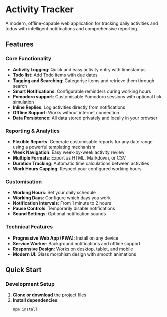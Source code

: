 # Activity Tracker

A modern, offline-capable web application for tracking daily activities and todos with intelligent notifications and comprehensive reporting.

## Features

### Core Functionality
- **Activity Logging**: Quick and easy activity entry with timestamps
- **Todo list**: Add Todo items with due dates
- **Tagging and Searching**: Categorise items and retrieve them through search
- **Smart Notifications**: Configurable reminders during working hours
- **Pomodoro support**: Customisable Pomodoro sessions with optional tick simulation
- **Inline Replies**: Log activities directly from notifications
- **Offline Support**: Works without internet connection
- **Data Persistence**: All data stored privately and locally in your browser

### Reporting & Analytics
- **Flexible Reports**: Generate customisable reports for any date range using a powerful templating mechanism
- **Week Navigation**: Easy week-by-week activity review
- **Multiple Formats**: Export as HTML, Markdown, or CSV
- **Duration Tracking**: Automatic time calculations between activities
- **Work Hours Capping**: Respect your configured working hours

### Customisation
- **Working Hours**: Set your daily schedule
- **Working Days**: Configure which days you work
- **Notification Intervals**: From 1 minute to 2 hours
- **Pause Controls**: Temporarily disable notifications
- **Sound Settings**: Optional notification sounds

### Technical Features
- **Progressive Web App (PWA)**: Install on any device
- **Service Worker**: Background notifications and offline support
- **Responsive Design**: Works on desktop, tablet, and mobile
- **Modern UI**: Glass morphism design with smooth animations

## Quick Start

### Development Setup

1. **Clone or download** the project files
2. **Install dependencies**:
   ```bash
   npm install
